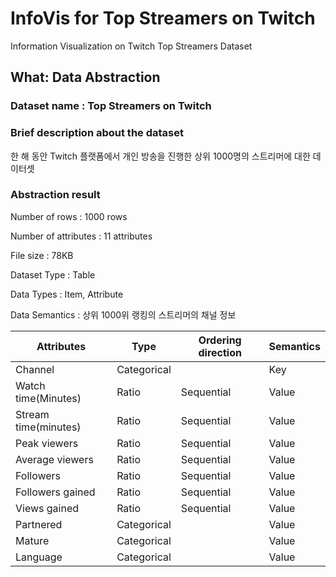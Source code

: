 # InfoVis for Top Streamers on Twitch
Information Visualization on Twitch Top Streamers Dataset

## What: Data Abstraction

### Dataset name : Top Streamers on Twitch

### Brief description about the dataset

한 해 동안 Twitch 플랫폼에서 개인 방송을 진행한 상위 1000명의 스트리머에 대한 데이터셋

### Abstraction result

Number of rows : 1000 rows

Number of attributes : 11 attributes

File size : 78KB

Dataset Type : Table

Data Types : Item, Attribute

Data Semantics : 상위 1000위 랭킹의 스트리머의 채널 정보

|Attributes|Type|Ordering direction|Semantics|
|---|---|---|---|
|Channel|Categorical| |Key|
|Watch time(Minutes)|Ratio|Sequential|Value|
|Stream time(minutes)|Ratio|Sequential|Value|
|Peak viewers|Ratio|Sequential|Value|
|Average viewers|Ratio|Sequential|Value|
|Followers|Ratio|Sequential|Value|
|Followers gained|Ratio|Sequential|Value|
|Views gained|Ratio|Sequential|Value|
|Partnered|Categorical| |Value|
|Mature|Categorical| |Value|
|Language|Categorical| |Value|

